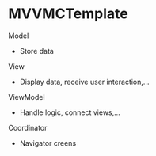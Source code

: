 # MVVMCTemplate

Model
 - Store data
 
View
  - Display data, receive user interaction,...
  
ViewModel
  - Handle logic, connect views,...

Coordinator
  - Navigator creens
